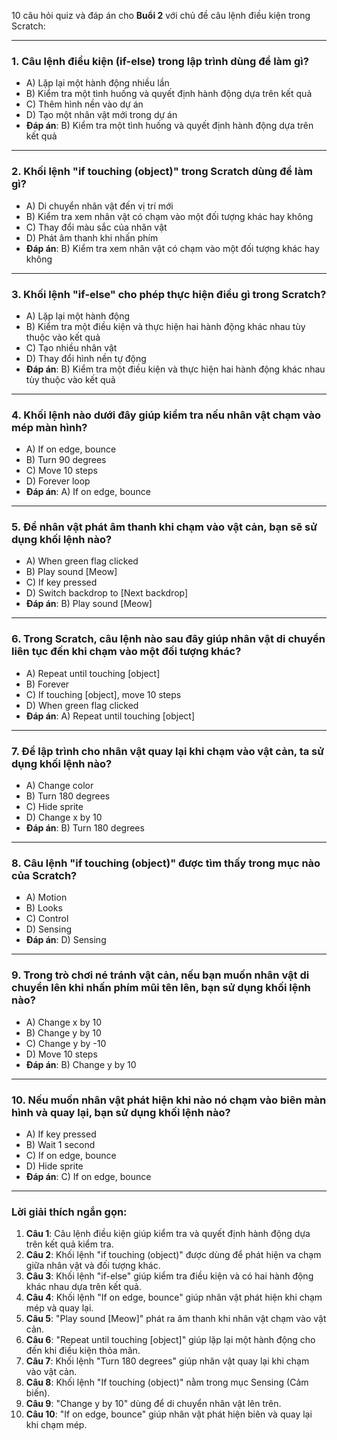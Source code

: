 10 câu hỏi quiz và đáp án cho **Buổi 2** với chủ đề câu lệnh điều kiện trong Scratch:

---

### **1. Câu lệnh điều kiện (if-else) trong lập trình dùng để làm gì?**
   - A) Lặp lại một hành động nhiều lần
   - B) Kiểm tra một tình huống và quyết định hành động dựa trên kết quả
   - C) Thêm hình nền vào dự án
   - D) Tạo một nhân vật mới trong dự án
   - **Đáp án**: B) Kiểm tra một tình huống và quyết định hành động dựa trên kết quả

---

### **2. Khối lệnh "if touching (object)" trong Scratch dùng để làm gì?**
   - A) Di chuyển nhân vật đến vị trí mới
   - B) Kiểm tra xem nhân vật có chạm vào một đối tượng khác hay không
   - C) Thay đổi màu sắc của nhân vật
   - D) Phát âm thanh khi nhấn phím
   - **Đáp án**: B) Kiểm tra xem nhân vật có chạm vào một đối tượng khác hay không

---

### **3. Khối lệnh "if-else" cho phép thực hiện điều gì trong Scratch?**
   - A) Lặp lại một hành động
   - B) Kiểm tra một điều kiện và thực hiện hai hành động khác nhau tùy thuộc vào kết quả
   - C) Tạo nhiều nhân vật
   - D) Thay đổi hình nền tự động
   - **Đáp án**: B) Kiểm tra một điều kiện và thực hiện hai hành động khác nhau tùy thuộc vào kết quả

---

### **4. Khối lệnh nào dưới đây giúp kiểm tra nếu nhân vật chạm vào mép màn hình?**
   - A) If on edge, bounce
   - B) Turn 90 degrees
   - C) Move 10 steps
   - D) Forever loop
   - **Đáp án**: A) If on edge, bounce

---

### **5. Để nhân vật phát âm thanh khi chạm vào vật cản, bạn sẽ sử dụng khối lệnh nào?**
   - A) When green flag clicked
   - B) Play sound [Meow]
   - C) If key pressed
   - D) Switch backdrop to [Next backdrop]
   - **Đáp án**: B) Play sound [Meow]

---

### **6. Trong Scratch, câu lệnh nào sau đây giúp nhân vật di chuyển liên tục đến khi chạm vào một đối tượng khác?**
   - A) Repeat until touching [object]
   - B) Forever
   - C) If touching [object], move 10 steps
   - D) When green flag clicked
   - **Đáp án**: A) Repeat until touching [object]

---

### **7. Để lập trình cho nhân vật quay lại khi chạm vào vật cản, ta sử dụng khối lệnh nào?**
   - A) Change color
   - B) Turn 180 degrees
   - C) Hide sprite
   - D) Change x by 10
   - **Đáp án**: B) Turn 180 degrees

---

### **8. Câu lệnh "if touching (object)" được tìm thấy trong mục nào của Scratch?**
   - A) Motion
   - B) Looks
   - C) Control
   - D) Sensing
   - **Đáp án**: D) Sensing

---

### **9. Trong trò chơi né tránh vật cản, nếu bạn muốn nhân vật di chuyển lên khi nhấn phím mũi tên lên, bạn sử dụng khối lệnh nào?**
   - A) Change x by 10
   - B) Change y by 10
   - C) Change y by -10
   - D) Move 10 steps
   - **Đáp án**: B) Change y by 10

---

### **10. Nếu muốn nhân vật phát hiện khi nào nó chạm vào biên màn hình và quay lại, bạn sử dụng khối lệnh nào?**
   - A) If key pressed
   - B) Wait 1 second
   - C) If on edge, bounce
   - D) Hide sprite
   - **Đáp án**: C) If on edge, bounce

---

### **Lời giải thích ngắn gọn:**

1. **Câu 1**: Câu lệnh điều kiện giúp kiểm tra và quyết định hành động dựa trên kết quả kiểm tra.
2. **Câu 2**: Khối lệnh "if touching (object)" được dùng để phát hiện va chạm giữa nhân vật và đối tượng khác.
3. **Câu 3**: Khối lệnh "if-else" giúp kiểm tra điều kiện và có hai hành động khác nhau dựa trên kết quả.
4. **Câu 4**: Khối lệnh "If on edge, bounce" giúp nhân vật phát hiện khi chạm mép và quay lại.
5. **Câu 5**: "Play sound [Meow]" phát ra âm thanh khi nhân vật chạm vào vật cản.
6. **Câu 6**: "Repeat until touching [object]" giúp lặp lại một hành động cho đến khi điều kiện thỏa mãn.
7. **Câu 7**: Khối lệnh "Turn 180 degrees" giúp nhân vật quay lại khi chạm vào vật cản.
8. **Câu 8**: Khối lệnh "If touching (object)" nằm trong mục Sensing (Cảm biến).
9. **Câu 9**: "Change y by 10" dùng để di chuyển nhân vật lên trên.
10. **Câu 10**: "If on edge, bounce" giúp nhân vật phát hiện biên và quay lại khi chạm mép.